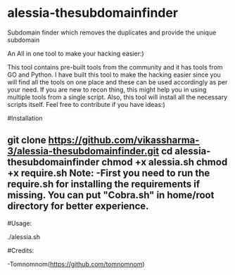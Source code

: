 # alessia-thesubdomainfinder
Subdomain finder which removes the duplicates and provide the unique subdomain

An All in one tool to make your hacking easier:)

This tool contains pre-built tools from the community and it has tools from GO and Python. I have built this tool to make the hacking easier since you will find all the tools on one place and these can be used accordingly as per your need. If you are new to recon thing, this might help you in using multiple tools from a single script. Also, this tool will install all the necessary scripts itself. Feel free to contribute if you have ideas:)


#Installation

git clone https://github.com/vikassharma-3/alessia-thesubdomainfinder.git
cd alessia-thesubdomainfinder
chmod +x alessia.sh
chmod +x require.sh
Note: 
-First you need to run the require.sh for installing the requirements if missing.
You can put "Cobra.sh" in home/root directory for better experience.
-


#Usage:

./alessia.sh

#Credits:

-Tomnomnom(https://github.com/tomnomnom)
